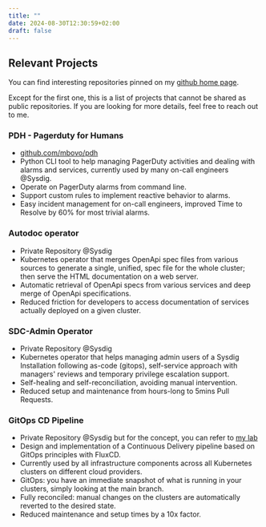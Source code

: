 ```yaml
---
title: ""
date: 2024-08-30T12:30:59+02:00
draft: false
---
```


## Relevant Projects

You can find interesting repositories pinned on my [github home page](https://github.com/mbovo).

Except for the first one, this is a list of projects that cannot be shared as public repositories. If you are looking for more details, feel free to reach out to me.

### PDH - Pagerduty for Humans

- [github.com/mbovo/pdh](https://github.com/mbovo/pdh)
- Python CLI tool to help managing PagerDuty activities and dealing with alarms and services, currently used by many on-call engineers @Sysdig.
- Operate on PagerDuty alarms from command line.
- Support custom rules to implement reactive behavior to alarms.
- Easy incident management for on-call engineers, improved Time to Resolve by 60% for most trivial alarms.

### Autodoc operator

- Private Repository @Sysdig
- Kubernetes operator that merges OpenApi spec files from various sources to generate a single, unified, spec file for the whole cluster; then serve the HTML documentation on a web server.
- Automatic retrieval of OpenApi specs from various services and deep merge of OpenApi specifications.
- Reduced friction for developers to access documentation of services actually deployed on a given cluster.

### SDC-Admin Operator

- Private Repository @Sysdig
- Kubernetes operator that helps managing admin users of a Sysdig Installation following as-code (gitops), self-service approach with managers' reviews and temporary privilege escalation support.
- Self-healing and self-reconciliation, avoiding manual intervention.
- Reduced setup and maintenance from hours-long to 5mins Pull Requests.

### GitOps CD Pipeline

- Private Repository @Sysdig but for the concept, you can refer to [my lab](https://github.com/mbovo/proxmox_homelab)
- Design and implementation of a Continuous Delivery pipeline based on GitOps principles with FluxCD.
- Currently used by all infrastructure components across all Kubernetes clusters on different cloud providers.
- GitOps: you have an immediate snapshot of what is running in your clusters, simply looking at the main branch.
- Fully reconciled: manual changes on the clusters are automatically reverted to the desired state.
- Reduced maintenance and setup times by a 10x factor.
